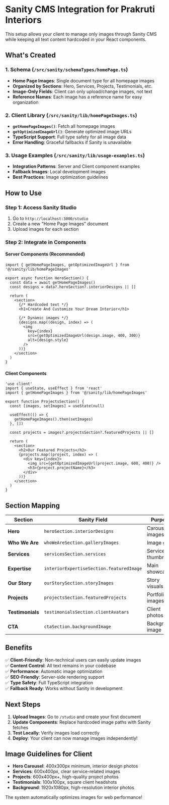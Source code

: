 # Sanity CMS Integration for Prakruti Interiors

This setup allows your client to manage only images through Sanity CMS while keeping all text content hardcoded in your React components.

## What's Created

### 1. Schema (`/src/sanity/schemaTypes/homePage.ts`)
- **Home Page Images**: Single document type for all homepage images
- **Organized by Sections**: Hero, Services, Projects, Testimonials, etc.
- **Image-Only Fields**: Client can only upload/change images, not text
- **Reference Names**: Each image has a reference name for easy organization

### 2. Client Library (`/src/sanity/lib/homePageImages.ts`)
- **`getHomePageImages()`**: Fetch all homepage images
- **`getOptimizedImageUrl()`**: Generate optimized image URLs
- **TypeScript Support**: Full type safety for all image data
- **Error Handling**: Graceful fallbacks if Sanity is unavailable

### 3. Usage Examples (`/src/sanity/lib/usage-examples.ts`)
- **Integration Patterns**: Server and Client component examples
- **Fallback Images**: Local development images
- **Best Practices**: Image optimization guidelines

## How to Use

### Step 1: Access Sanity Studio
1. Go to `http://localhost:3000/studio`
2. Create a new "Home Page Images" document
3. Upload images for each section

### Step 2: Integrate in Components

#### Server Components (Recommended)
```tsx
import { getHomePageImages, getOptimizedImageUrl } from '@/sanity/lib/homePageImages'

export async function HeroSection() {
  const data = await getHomePageImages()
  const designs = data?.heroSection?.interiorDesigns || []

  return (
    <section>
      {/* Hardcoded text */}
      <h1>Create And Customize Your Dream Interior</h1>
      
      {/* Dynamic images */}
      {designs.map((design, index) => (
        <img 
          key={index}
          src={getOptimizedImageUrl(design.image, 400, 300)} 
          alt={design.style}
        />
      ))}
    </section>
  )
}
```

#### Client Components
```tsx
'use client'
import { useState, useEffect } from 'react'
import { getHomePageImages } from '@/sanity/lib/homePageImages'

export function ProjectsSection() {
  const [images, setImages] = useState(null)
  
  useEffect(() => {
    getHomePageImages().then(setImages)
  }, [])
  
  const projects = images?.projectsSection?.featuredProjects || []
  
  return (
    <section>
      <h2>Our Featured Projects</h2>
      {projects.map((project, index) => (
        <div key={index}>
          <img src={getOptimizedImageUrl(project.image, 600, 400)} />
          <h3>{project.projectName}</h3>
        </div>
      ))}
    </section>
  )
}
```

## Section Mapping

| Section | Sanity Field | Purpose |
|---------|--------------|---------|
| **Hero** | `heroSection.interiorDesigns` | Carousel images |
| **Who We Are** | `whoWeAreSection.galleryImages` | Image grid |
| **Services** | `servicesSection.services` | Service thumbnails |
| **Expertise** | `interiorExpertiseSection.featuredImage` | Main showcase |
| **Our Story** | `ourStorySection.storyImages` | Story visuals |
| **Projects** | `projectsSection.featuredProjects` | Portfolio images |
| **Testimonials** | `testimonialsSection.clientAvatars` | Client photos |
| **CTA** | `ctaSection.backgroundImage` | Background image |

## Benefits

✅ **Client-Friendly**: Non-technical users can easily update images  
✅ **Content Control**: All text remains in your codebase  
✅ **Performance**: Automatic image optimization  
✅ **SEO-Friendly**: Server-side rendering support  
✅ **Type Safety**: Full TypeScript integration  
✅ **Fallback Ready**: Works without Sanity in development  

## Next Steps

1. **Upload Images**: Go to `/studio` and create your first document
2. **Update Components**: Replace hardcoded image paths with Sanity fetches
3. **Test Locally**: Verify images load correctly
4. **Deploy**: Your client can now manage images independently!

## Image Guidelines for Client

- **Hero Carousel**: 400x300px minimum, interior design photos
- **Services**: 600x400px, clear service-related images  
- **Projects**: 600x400px+, high-quality project photos
- **Testimonials**: 100x100px, square client headshots
- **Background**: 1920x1080px, high-resolution interior photos

The system automatically optimizes images for web performance!

